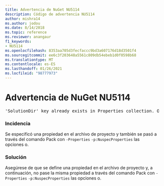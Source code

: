 ```yaml
---
title: Advertencia de NuGet NU5114
description: Código de advertencia NU5114
author: mishra14
ms.author: jodou
ms.date: 8/14/2018
ms.topic: reference
ms.reviewer: anangaur
f1_keywords:
- NU5114
ms.openlocfilehash: 8353aa705d3fecfaccc9bd3a607176d18d3501f4
ms.sourcegitcommit: ee6c3f203648a5561c809db54ebeb1d0f0598b68
ms.translationtype: MT
ms.contentlocale: es-ES
ms.lasthandoff: 01/26/2021
ms.locfileid: "98777973"
---
```

# <a name="nuget-warning-nu5114"></a>Advertencia de NuGet NU5114
<pre>'SolutionDir' key already exists in Properties collection. Overriding value.</pre>

### <a name="issue"></a>Incidencia

Se especificó una propiedad en el archivo de proyecto y también se pasó a través del comando Pack con `-Properties` `-p:NuspecProperties` las opciones o. 


### <a name="solution"></a>Solución

Asegúrese de que se define una propiedad en el archivo de proyecto y, a continuación, no pase la misma propiedad a través del comando Pack con `-Properties` `-p:NuspecProperties` las opciones o. 

